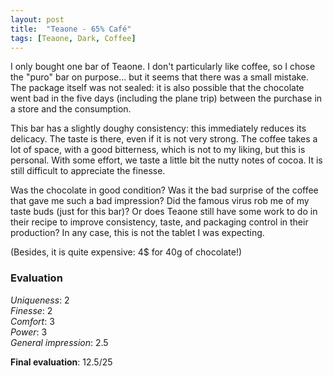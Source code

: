 ```yaml
---
layout: post
title:  "Teaone - 65% Café"
tags: [Teaone, Dark, Coffee] 
---
```



I only bought one bar of Teaone. I don't particularly like coffee, so I chose the "puro" bar on purpose... but it seems that there was a small mistake. The package itself was not sealed: it is also possible that the chocolate went bad in the five days (including the plane trip) between the purchase in a store and the consumption.

This bar has a slightly doughy consistency: this immediately reduces its delicacy. The taste is there, even if it is not very strong. The coffee takes a lot of space, with a good bitterness, which is not to my liking, but this is personal. With some effort, we taste a little bit the nutty notes of cocoa. It is still difficult to appreciate the finesse.

Was the chocolate in good condition? Was it the bad surprise of the coffee that gave me such a bad impression? Did the famous virus rob me of my taste buds (just for this bar)? Or does Teaone still have some work to do in their recipe to improve consistency, taste, and packaging control in their production? In any case, this is not the tablet I was expecting. 

(Besides, it is quite expensive: 4$ for 40g of chocolate!) 


### Evaluation

_Uniqueness_: 2  
_Finesse_: 2  
_Comfort_: 3  
_Power_: 3  
_General impression_: 2.5

**Final evaluation**: 12.5/25